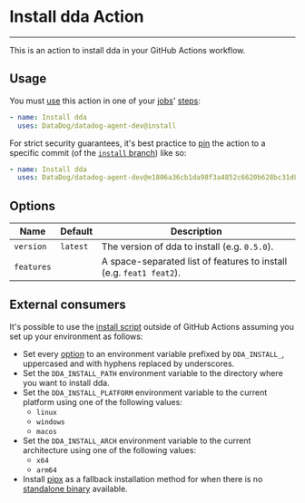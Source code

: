 # Install dda Action

-----

This is an action to install dda in your GitHub Actions workflow.

## Usage

You must [use](https://docs.github.com/en/actions/using-workflows/workflow-syntax-for-github-actions#jobsjob_idstepsuses) this action in one of your [jobs](https://docs.github.com/en/actions/using-workflows/workflow-syntax-for-github-actions#jobs)' [steps](https://docs.github.com/en/actions/using-workflows/workflow-syntax-for-github-actions#jobsjob_idsteps):

```yaml
- name: Install dda
  uses: DataDog/datadog-agent-dev@install
```

For strict security guarantees, it's best practice to [pin](https://docs.github.com/en/actions/using-workflows/workflow-syntax-for-github-actions#example-using-versioned-actions) the action to a specific commit (of the [`install` branch](https://github.com/DataDog/datadog-agent-dev/tree/install)) like so:

```yaml
- name: Install dda
  uses: DataDog/datadog-agent-dev@e1806a36cb1da98f3a4852c6620b628bc31d81b6
```

## Options

Name | Default | Description
--- | --- | ---
`version` | `latest` | The version of dda to install (e.g. `0.5.0`).
`features` | | A space-separated list of features to install (e.g. `feat1 feat2`).

## External consumers

It's possible to use the [install script](https://github.com/DataDog/datadog-agent-dev/blob/install/main.sh) outside of GitHub Actions assuming you set up your environment as follows:

- Set every [option](#options) to an environment variable prefixed by `DDA_INSTALL_`, uppercased and with hyphens replaced by underscores.
- Set the `DDA_INSTALL_PATH` environment variable to the directory where you want to install dda.
- Set the `DDA_INSTALL_PLATFORM` environment variable to the current platform using one of the following values:
    - `linux`
    - `windows`
    - `macos`
- Set the `DDA_INSTALL_ARCH` environment variable to the current architecture using one of the following values:
    - `x64`
    - `arm64`
- Install [pipx](https://github.com/pypa/pipx) as a fallback installation method for when there is no [standalone binary](https://datadoghq.dev/datadog-agent/setup/#standalone-binaries) available.

